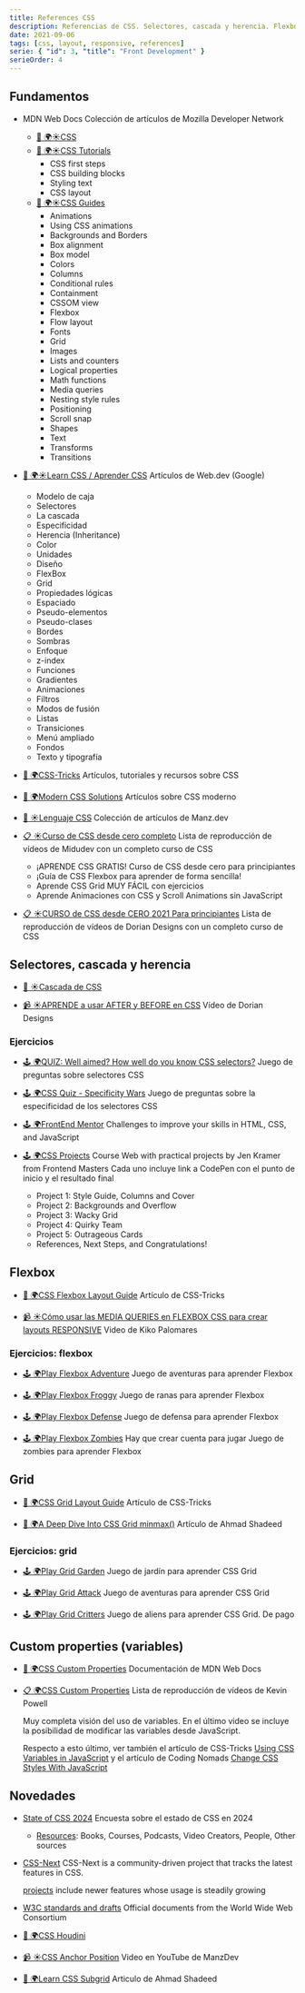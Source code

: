 ```yaml
---
title: References CSS
description: Referencias de CSS. Selectores, cascada y herencia. Flexbox. Grid. Custom properties (variables). Novedades.
date: 2021-09-06
tags: [css, layout, responsive, references]
serie: { "id": 3, "title": "Front Development" }
serieOrder: 4
---
```


## Fundamentos

- MDN Web Docs
  Colección de artículos de Mozilla Developer Network

  - [📖 🌍☀️CSS](https://developer.mozilla.org/es/docs/Web/CSS)
  - [📖 🌍☀️CSS Tutorials](https://developer.mozilla.org/es/docs/Learn/CSS)
    - CSS first steps
    - CSS building blocks
    - Styling text
    - CSS layout
  - [📖 🌍☀️CSS Guides](https://developer.mozilla.org/es/docs/Web/CSS)
    - Animations
    - Using CSS animations
    - Backgrounds and Borders
    - Box alignment
    - Box model
    - Colors
    - Columns
    - Conditional rules
    - Containment
    - CSSOM view
    - Flexbox
    - Flow layout
    - Fonts
    - Grid
    - Images
    - Lists and counters
    - Logical properties
    - Math functions
    - Media queries
    - Nesting style rules
    - Positioning
    - Scroll snap
    - Shapes
    - Text
    - Transforms
    - Transitions

- [📖 🌍☀️Learn CSS / Aprender CSS](https://web.dev/learn/css?hl=es)
  Artículos de Web.dev (Google)

  - Modelo de caja
  - Selectores
  - La cascada
  - Especificidad
  - Herencia (Inheritance)
  - Color
  - Unidades
  - Diseño
  - FlexBox
  - Grid
  - Propiedades lógicas
  - Espaciado
  - Pseudo-elementos
  - Pseudo-clases
  - Bordes
  - Sombras
  - Enfoque
  - z-index
  - Funciones
  - Gradientes
  - Animaciones
  - Filtros
  - Modos de fusión
  - Listas
  - Transiciones
  - Menú ampliado
  - Fondos
  - Texto y tipografía

- [📖 🌍CSS-Tricks](https://css-tricks.com/)
  Artículos, tutoriales y recursos sobre CSS

- [📖 🌍Modern CSS Solutions](https://moderncss.dev/)
  Artículos sobre CSS moderno

- [📖 ☀️Lenguaje CSS](https://lenguajecss.com/css/)
  Colección de artículos de Manz.dev

- [📋 ☀️Curso de CSS desde cero completo](https://www.youtube.com/playlist?list=PLUofhDIg_38q7l8gV4IVCz_pjUeyD99_j)
  Lista de reproducción de vídeos de Midudev con un completo curso de CSS

  - ¡APRENDE CSS GRATIS! Curso de CSS desde cero para principiantes
  - ¡Guía de CSS Flexbox para aprender de forma sencilla!
  - Aprende CSS Grid MUY FÁCIL con ejercicios
  - Aprende Animaciones con CSS y Scroll Animations sin JavaScript

- [📋 ☀️CURSO de CSS desde CERO 2021 Para principiantes](https://www.youtube.com/watch?v=-k-w8JpTNwA&list=PLROIqh_5RZeDbvISffzihyxzqJBt_z3-Z)
  Lista de reproducción de vídeos de Dorian Designs con un completo curso de CSS

## Selectores, cascada y herencia

- [📖 ☀️Cascada de CSS](https://lenguajecss.com/cascada-css/)

- [📹 ☀️APRENDE a usar AFTER y BEFORE en CSS](https://www.youtube.com/watch?v=VsYqbdBOP50&t=176s)
  Vídeo de Dorian Designs

### Ejercicios

- [🕹️ 🌍QUIZ: Well aimed? How well do you know CSS selectors?](https://codepen.io/pehaa/full/ROapJZ)
  Juego de preguntas sobre selectores CSS

- [🕹️ 🌍CSS Quiz - Specificity Wars](https://codepen.io/pehaa/pen/dEpvXN)
  Juego de preguntas sobre la especificidad de los selectores CSS

- [🕹️ 🌍FrontEnd Mentor](https://www.frontendmentor.io/)
  Challenges to improve your skills in HTML, CSS, and JavaScript

- [🕹️ 🌍CSS Projects](https://projects.css.education/index.html)
  Course Web with practical projects by Jen Kramer from Frontend Masters
  Cada uno incluye link a CodePen con el punto de inicio y el resultado final

  - Project 1: Style Guide, Columns and Cover
  - Project 2: Backgrounds and Overflow
  - Project 3: Wacky Grid
  - Project 4: Quirky Team
  - Project 5: Outrageous Cards
  - References, Next Steps, and Congratulations!

## Flexbox

- [📖 🌍CSS Flexbox Layout Guide](https://css-tricks.com/snippets/css/a-guide-to-flexbox/)
  Artículo de CSS-Tricks

- [📹 ☀️Cómo usar las MEDIA QUERIES en FLEXBOX CSS para crear layouts RESPONSIVE](https://www.youtube.com/watch?v=pu6ArfDxxpE)
  Video de Kiko Palomares

### Ejercicios: flexbox

- [🕹️ 🌍Play Flexbox Adventure](https://codingfantasy.com/games/flexboxadventure/play)
  Juego de aventuras para aprender Flexbox

- [🕹️ 🌍Play Flexbox Froggy](https://flexboxfroggy.com/)
  Juego de ranas para aprender Flexbox

- [🕹️ 🌍Play Flexbox Defense](http://www.flexboxdefense.com/)
  Juego de defensa para aprender Flexbox

- [🕹️ 🌍Play Flexbox Zombies](https://flexboxzombies.com/) Hay que crear cuenta para jugar
  Juego de zombies para aprender Flexbox

## Grid

- [📖 🌍CSS Grid Layout Guide](https://css-tricks.com/snippets/css/complete-guide-grid/)
  Artículo de CSS-Tricks

- [📖 🌍A Deep Dive Into CSS Grid minmax()](https://ishadeed.com/article/css-grid-minmax/)
  Artículo de Ahmad Shadeed

### Ejercicios: grid

- [🕹️ 🌍Play Grid Garden](https://cssgridgarden.com/)
  Juego de jardín para aprender CSS Grid

- [🕹️ 🌍Play Grid Attack](https://codingfantasy.com/games/css-grid-attack)
  Juego de aventuras para aprender CSS Grid

- [🕹️ 🌍Play Grid Critters](https://gridcritters.com/)
  Juego de aliens para aprender CSS Grid. De pago

## Custom properties (variables)

- [📖 🌍CSS Custom Properties](https://developer.mozilla.org/es/docs/Web/CSS/Using_CSS_custom_properties)
  Documentación de MDN Web Docs

- [📋 🌍CSS Custom Properties](https://www.youtube.com/playlist?list=PL4-IK0AVhVjOT2KBB5TSbD77OmfHvtqUi)
  Lista de reproducción de vídeos de Kevin Powell

  Muy completa visión del uso de variables. En el último video se incluye la posibilidad de modificar las variables desde JavaScript.

  Respecto a esto último, ver también el artículo de CSS-Tricks [Using CSS Variables in JavaScript](https://css-tricks.com/updating-a-css-variable-with-javascript/)
  y el artículo de Coding Nomads [Change CSS Styles With JavaScript](https://codingnomads.com/change-style-css-javascript#changing-css-variables)

## Novedades

- [State of CSS 2024](https://2024.stateofcss.com/en-US/)
  Encuesta sobre el estado de CSS en 2024

  - [Resources](https://2024.stateofcss.com/en-US/resources/): Books, Courses, Podcasts, Video Creators, People, Other sources

- [CSS-Next](https://github.com/CSS-Next)
  CSS-Next is a community-driven project that tracks the latest features in CSS.

  [projects](https://github.com/orgs/CSS-Next/projects/1/views/2) include newer features whose usage is steadily growing

- [W3C standards and drafts](https://www.w3.org/TR/?filter-tr-name=css)
  Official documents from the World Wide Web Consortium

- [📖 🌍CSS Houdini](https://developer.mozilla.org/es/docs/Web/Houdini)

- [📹 ☀️CSS Anchor Position](https://lenguajecss.com/css/posicionamiento/anchor-position/)
  Video en YouTube de ManzDev

- [📖 🌍Learn CSS Subgrid](https://ishadeed.com/article/learn-css-subgrid/)
  Articulo de Ahmad Shadeed
